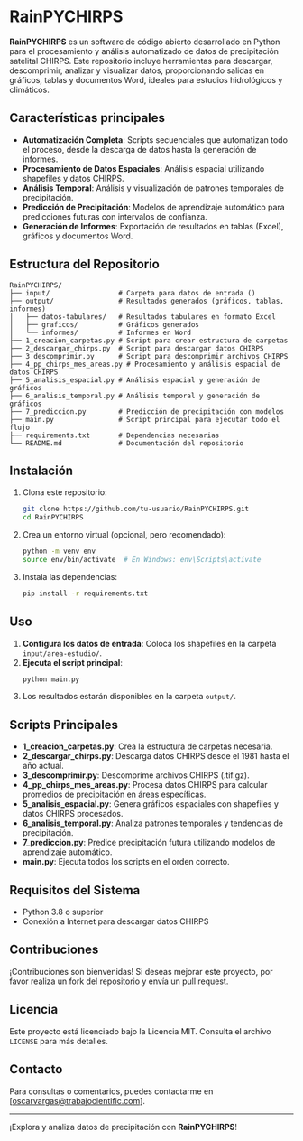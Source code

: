 # RainPYCHIRPS

**RainPYCHIRPS** es un software de código abierto desarrollado en Python para el procesamiento y análisis automatizado de datos de precipitación satelital CHIRPS. Este repositorio incluye herramientas para descargar, descomprimir, analizar y visualizar datos, proporcionando salidas en gráficos, tablas y documentos Word, ideales para estudios hidrológicos y climáticos.

## Características principales

- **Automatización Completa**: Scripts secuenciales que automatizan todo el proceso, desde la descarga de datos hasta la generación de informes.
- **Procesamiento de Datos Espaciales**: Análisis espacial utilizando shapefiles y datos CHIRPS.
- **Análisis Temporal**: Análisis y visualización de patrones temporales de precipitación.
- **Predicción de Precipitación**: Modelos de aprendizaje automático para predicciones futuras con intervalos de confianza.
- **Generación de Informes**: Exportación de resultados en tablas (Excel), gráficos y documentos Word.

## Estructura del Repositorio

```plaintext
RainPYCHIRPS/
├── input/                 # Carpeta para datos de entrada ()
├── output/                # Resultados generados (gráficos, tablas, informes)
│   ├── datos-tabulares/   # Resultados tabulares en formato Excel
│   ├── graficos/          # Gráficos generados
│   └── informes/          # Informes en Word
├── 1_creacion_carpetas.py # Script para crear estructura de carpetas
├── 2_descargar_chirps.py  # Script para descargar datos CHIRPS
├── 3_descomprimir.py      # Script para descomprimir archivos CHIRPS
├── 4_pp_chirps_mes_areas.py # Procesamiento y análisis espacial de datos CHIRPS
├── 5_analisis_espacial.py # Análisis espacial y generación de gráficos
├── 6_analisis_temporal.py # Análisis temporal y generación de gráficos
├── 7_prediccion.py        # Predicción de precipitación con modelos
├── main.py                # Script principal para ejecutar todo el flujo
├── requirements.txt       # Dependencias necesarias
└── README.md              # Documentación del repositorio
```

## Instalación

1. Clona este repositorio:
   ```bash
   git clone https://github.com/tu-usuario/RainPYCHIRPS.git
   cd RainPYCHIRPS
   ```

2. Crea un entorno virtual (opcional, pero recomendado):
   ```bash
   python -m venv env
   source env/bin/activate  # En Windows: env\Scripts\activate
   ```

3. Instala las dependencias:
   ```bash
   pip install -r requirements.txt
   ```

## Uso

1. **Configura los datos de entrada**: Coloca los shapefiles en la carpeta `input/area-estudio/`.
2. **Ejecuta el script principal**:
   ```bash
   python main.py
   ```
3. Los resultados estarán disponibles en la carpeta `output/`.

## Scripts Principales

- **1_creacion_carpetas.py**: Crea la estructura de carpetas necesaria.
- **2_descargar_chirps.py**: Descarga datos CHIRPS desde el 1981 hasta el año actual.
- **3_descomprimir.py**: Descomprime archivos CHIRPS (.tif.gz).
- **4_pp_chirps_mes_areas.py**: Procesa datos CHIRPS para calcular promedios de precipitación en áreas específicas.
- **5_analisis_espacial.py**: Genera gráficos espaciales con shapefiles y datos CHIRPS procesados.
- **6_analisis_temporal.py**: Analiza patrones temporales y tendencias de precipitación.
- **7_prediccion.py**: Predice precipitación futura utilizando modelos de aprendizaje automático.
- **main.py**: Ejecuta todos los scripts en el orden correcto.

## Requisitos del Sistema

- Python 3.8 o superior
- Conexión a Internet para descargar datos CHIRPS

## Contribuciones

¡Contribuciones son bienvenidas! Si deseas mejorar este proyecto, por favor realiza un fork del repositorio y envía un pull request.

## Licencia

Este proyecto está licenciado bajo la Licencia MIT. Consulta el archivo `LICENSE` para más detalles.

## Contacto

Para consultas o comentarios, puedes contactarme en [oscarvargas@trabajocientific.com].

---

¡Explora y analiza datos de precipitación con **RainPYCHIRPS**!
